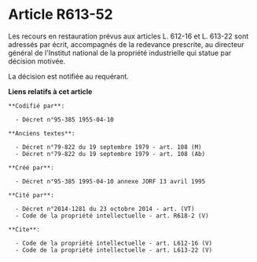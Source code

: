 # Article R613-52

Les recours en restauration prévus aux articles L. 612-16 et L. 613-22 sont adressés par écrit, accompagnés de la redevance
prescrite, au directeur général de l'Institut national de la propriété industrielle qui statue par décision motivée.

La décision est notifiée au requérant.

**Liens relatifs à cet article**

	**Codifié par**:

	  - Décret n°95-385 1955-04-10

	**Anciens textes**:

	  - Décret n°79-822 du 19 septembre 1979 - art. 108 (M)
	  - Décret n°79-822 du 19 septembre 1979 - art. 108 (Ab)

	**Créé par**:

	  - Décret n°95-385 1995-04-10 annexe JORF 13 avril 1995

	**Cité par**:

	  - Décret n°2014-1281 du 23 octobre 2014 - art. (VT)
	  - Code de la propriété intellectuelle - art. R618-2 (V)

	**Cite**:

	  - Code de la propriété intellectuelle - art. L612-16 (V)
	  - Code de la propriété intellectuelle - art. L613-22 (V)
